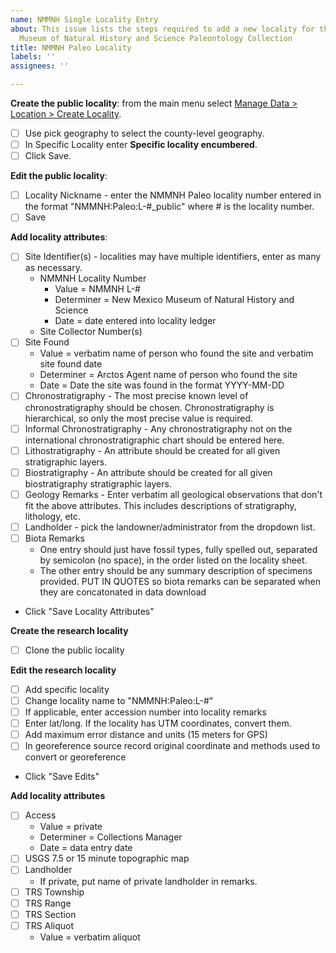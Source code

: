 ```yaml
---
name: NMMNH Single Locality Entry
about: This issue lists the steps required to add a new locality for the New Mexico
  Museum of Natural History and Science Paleontology Collection
title: NMMNH Paleo Locality
labels: ''
assignees: ''

---
```


**Create the public locality**: from the main menu select [Manage Data > Location > Create Locality](https://arctos.database.museum/editLocality.cfm?action=newLocality).
 - [ ] Use pick geography to select the county-level geography.
 - [ ] In Specific Locality enter **Specific locality encumbered**.
 - [ ] Click Save.

**Edit the public locality**:
 - [ ] Locality Nickname - enter the NMMNH Paleo locality number entered in the format "NMMNH:Paleo:L-#_public" where # is the locality number.
 - [ ] Save

**Add locality attributes**:
 - [ ] Site Identifier(s) - localities may have multiple identifiers, enter as many as necessary.
     - NMMNH Locality Number
       - Value = NMMNH L-#
       - Determiner = New Mexico Museum of Natural History and Science
       - Date = date entered into locality ledger
     - Site Collector Number(s)
- [ ] Site Found
     - Value = verbatim name of person who found the site and verbatim site found date
     - Determiner = Arctos Agent name of person who found the site
     - Date = Date the site was found in the format YYYY-MM-DD 
- [ ] Chronostratigraphy - The most precise known level of chronostratigraphy should be chosen. Chronostratigraphy is hierarchical, so only the most precise value is required.
- [ ] Informal Chronostratigraphy - Any chronostratigraphy not on the international chronostratigraphic chart should be entered here. 
- [ ] Lithostratigraphy - An attribute should be created for all given stratigraphic layers.
- [ ] Biostratigraphy - An attribute should be created for all given biostratigraphy stratigraphic layers.
- [ ] Geology Remarks - Enter verbatim all geological observations that don't fit the above attributes. This includes descriptions of stratigraphy, lithology, etc.
- [ ] Landholder - pick the landowner/administrator from the dropdown list.
- [ ] Biota Remarks
    - One entry should just have fossil types, fully spelled out, separated by semicolon (no space), in the order listed on the locality sheet.
    - The other entry should be any summary description of specimens provided. PUT IN QUOTES so biota remarks can be separated when they are concatonated in data download
- Click "Save Locality Attributes"
    
**Create the research locality**
- [ ] Clone the public locality

**Edit the research locality**
- [ ] Add specific locality
- [ ] Change locality name to "NMMNH:Paleo:L-#"
- [ ] If applicable, enter accession number into locality remarks
- [ ] Enter lat/long. If the locality has UTM coordinates, convert them.
- [ ] Add maximum error distance and units (15 meters for GPS)
- [ ] In georeference source record original coordinate and methods used to convert or georeference
- Click "Save Edits"

**Add locality attributes**
- [ ] Access
    - Value = private
    - Determiner = Collections Manager
    - Date = data entry date
- [ ] USGS 7.5 or 15 minute topographic map
- [ ] Landholder
    - If private, put name of private landholder in remarks.
- [ ] TRS Township
- [ ] TRS Range
- [ ] TRS Section
- [ ] TRS Aliquot
    - Value = verbatim aliquot
